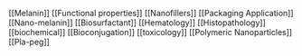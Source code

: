 [[Melanin]]
[[Functional properties]]
[[Nanofillers]]
[[Packaging Application]]
[[Nano-melanin]]
[[Biosurfactant]]
[[Hematology]]
[[Histopathology]]
[[biochemical]]
[[Bioconjugation]]
[[toxicology]]
[[Polymeric Nanoparticles]]
[[Pla-peg]]
